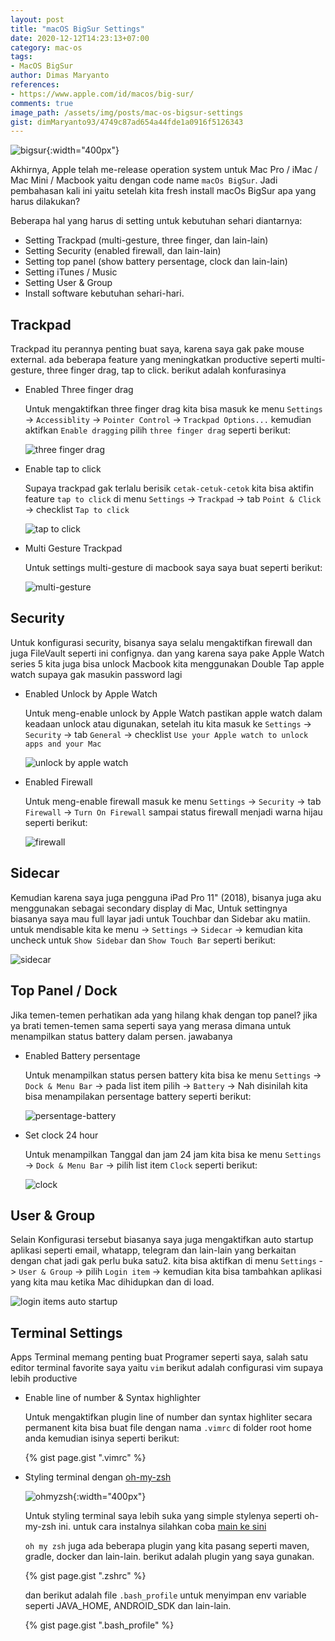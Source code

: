 ```yaml
---
layout: post
title: "macOS BigSur Settings"
date: 2020-12-12T14:23:13+07:00
category: mac-os
tags: 
- MacOS BigSur
author: Dimas Maryanto
references:
- https://www.apple.com/id/macos/big-sur/
comments: true
image_path: /assets/img/posts/mac-os-bigsur-settings
gist: dimMaryanto93/4749c87ad654a44fde1a0916f5126343
---
```


![bigsur]({{site.baseurl}}{{page.image_path}}/bigsur.png){:width="400px"}


Akhirnya, Apple telah me-release operation system untuk Mac Pro / iMac / Mac Mini / Macbook yaitu dengan code name `macOs BigSur`. Jadi pembahasan kali ini yaitu setelah kita fresh install macOs BigSur apa yang harus dilakukan?

<!--more-->

Beberapa hal yang harus di setting untuk kebutuhan sehari diantarnya:

- Setting Trackpad (multi-gesture, three finger, dan lain-lain)
- Setting Security (enabled firewall, dan lain-lain)
- Setting top panel (show battery persentage, clock dan lain-lain)
- Setting iTunes / Music
- Setting User & Group
- Install software kebutuhan sehari-hari.

## Trackpad

Trackpad itu perannya penting buat saya, karena saya gak pake mouse external. ada beberapa feature yang meningkatkan productive seperti multi-gesture, three finger drag, tap to click. berikut adalah konfurasinya

- Enabled Three finger drag

    Untuk mengaktifkan three finger drag kita bisa masuk ke menu `Settings` -> `Accessiblity` -> `Pointer Control` -> `Trackpad Options...` kemudian aktifkan `Enable dragging` pilih `three finger drag` seperti berikut:

    ![three finger drag]({{site.baseurl}}{{page.image_path}}/touchpad/trackpad-option.png)

- Enable tap to click

    Supaya trackpad gak terlalu berisik `cetak-cetuk-cetok` kita bisa aktifin feature `tap to click` di menu `Settings` -> `Trackpad` -> tab `Point & Click` -> checklist `Tap to click`

    ![tap to click]({{site.baseurl}}{{page.image_path}}/touchpad/tap-to-click.png)

- Multi Gesture Trackpad

    Untuk settings multi-gesture di macbook saya saya buat seperti berikut:

    ![multi-gesture]({{site.baseurl}}{{page.image_path}}/touchpad/multi-gesture.png)

## Security

Untuk konfigurasi security, bisanya saya selalu mengaktifkan firewall dan juga FileVault seperti ini confignya. dan yang karena saya pake Apple Watch series 5 kita juga bisa unlock Macbook kita menggunakan Double Tap apple watch supaya gak masukin password lagi

- Enabled Unlock by Apple Watch

    Untuk meng-enable unlock by Apple Watch pastikan apple watch dalam keadaan unlock atau digunakan, setelah itu kita masuk ke `Settings` -> `Security` -> tab `General` -> checklist `Use your Apple watch to unlock apps and your Mac`

    ![unlock by apple watch]({{site.baseurl}}{{page.image_path}}/security/general.png)

- Enabled Firewall

    Untuk meng-enable firewall masuk ke menu `Settings` -> `Security` -> tab `Firewall` -> `Turn On Firewall` sampai status firewall menjadi warna hijau seperti berikut:

    ![firewall]({{site.baseurl}}{{page.image_path}}/security/firewall.png)

## Sidecar

Kemudian karena saya juga pengguna iPad Pro 11" (2018), bisanya juga aku menggunakan sebagai secondary display di Mac, Untuk settingnya biasanya saya mau full layar jadi untuk Touchbar dan Sidebar aku matiin. untuk mendisable kita ke menu -> `Settings` -> `Sidecar` -> kemudian kita uncheck untuk `Show Sidebar` dan `Show Touch Bar` seperti berikut:

![sidecar]({{site.baseurl}}{{page.image_path}}/sidecar/sidecar.png)

## Top Panel / Dock

Jika temen-temen perhatikan ada yang hilang khak dengan top panel? jika ya brati temen-temen sama seperti saya yang merasa dimana untuk menampilkan status battery dalam persen. jawabanya 

- Enabled Battery persentage

    Untuk menampilkan status persen battery kita bisa ke menu `Settings` -> `Dock & Menu Bar` -> pada list item pilih -> `Battery` -> Nah disinilah kita bisa menampilakan persentage battery seperti berikut:

    ![persentage-battery]({{site.baseurl}}{{page.image_path}}/dock/battery.png)

- Set clock 24 hour

    Untuk menampilkan Tanggal dan jam 24 jam kita bisa ke menu `Settings` -> `Dock & Menu Bar` -> pilih list item `Clock` seperti berikut:

    ![clock]({{site.baseurl}}{{page.image_path}}/dock/clock.png)

## User & Group

Selain Konfigurasi tersebut biasanya saya juga mengaktifkan auto startup aplikasi seperti email, whatapp, telegram dan lain-lain yang berkaitan dengan chat jadi gak perlu buka satu2. kita bisa aktifkan di menu `Settings` -> `User & Group` -> pilih `Login item` -> kemudian kita bisa tambahkan aplikasi yang kita mau ketika Mac dihidupkan dan di load.

![login items auto startup]({{site.baseurl}}{{page.image_path}}/user-group/login-items.png)

## Terminal Settings

Apps Terminal memang penting buat Programer seperti saya, salah satu editor terminal favorite saya yaitu `vim` berikut adalah configurasi vim supaya lebih productive

- Enable line of number & Syntax highlighter

    Untuk mengaktifkan plugin line of number dan syntax highliter secara permanent kita bisa buat file dengan nama `.vimrc` di folder root home anda kemudian isinya seperti berikut:

    {% gist page.gist ".vimrc" %}

- Styling terminal dengan [oh-my-zsh](https://ohmyz.sh/)

    ![ohmyzsh]({{site.baseurl}}{{page.image_path}}/terminal/oh-my-zsh.jpg){:width="400px"}

    Untuk styling terminal saya lebih suka yang simple stylenya seperti oh-my-zsh ini. untuk cara instalnya silahkan coba [main ke sini](https://ohmyz.sh/#install)

    `oh my zsh` juga ada beberapa plugin yang kita pasang seperti maven, gradle, docker dan lain-lain. berikut adalah plugin yang saya gunakan.

    {% gist page.gist ".zshrc" %}

    dan berikut adalah file `.bash_profile` untuk menyimpan env variable seperti JAVA_HOME, ANDROID_SDK dan lain-lain.

    {% gist page.gist ".bash_profile" %}